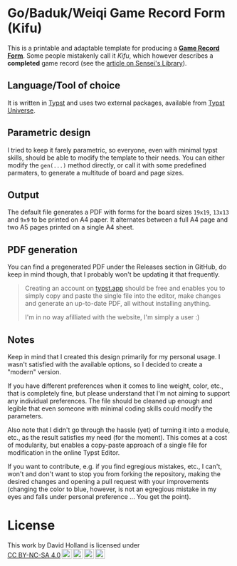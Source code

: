 # Go/Baduk/Weiqi Game Record Form (Kifu)

This is a printable and adaptable template for producing a [**Game Record Form**](https://senseis.xmp.net/?GameRecordForm).
Some people mistakenly call it _Kifu_, which however describes a **completed** game record (see the [article on Sensei's Library](https://senseis.xmp.net/?GameRecord)).

## Language/Tool of choice

It is written in [Typst](https://typst.app) and uses two external packages, available from [Typst Universe](https://typst.app/universe).

## Parametric design

I tried to keep it farely parametric, so everyone, even with minimal typst skills, should be able to modify the template to their needs.
You can either modify the `gen(...)` method directly, or call it with some predefined parmaters, to generate a multitude of board and page sizes.

## Output

The default file generates a PDF with forms for the board sizes `19x19`, `13x13` and `9x9` to be printed on A4 paper.
It alternates between a full A4 page and two A5 pages printed on a single A4 sheet.

## PDF generation

You can find a pregenerated PDF under the Releases section in GitHub, do keep in mind though, that I probably won't be updating it that frequently.

> Creating an account on [typst.app](https://typst.app) should be free and enables you to simply copy and paste the single file into the editor, make changes and generate an up-to-date PDF, all without installing anything.
>
> I'm in no way afilliated with the website, I'm simply a user :)

## Notes

Keep in mind that I created this design primarily for my personal usage.
I wasn't satisfied with the available options, so I decided to create a "modern" version.

If you have different preferences when it comes to line weight, color, etc., that is completely fine,
but please understand that I'm not aiming to support any individual preferences.
The file should be cleaned up enough and legible that even someone with minimal coding skills could modify the parameters.

Also note that I didn't go through the hassle (yet) of turning it into a module, etc.,
as the result satisfies my need (for the moment).
This comes at a cost of modularity, but enables a copy-paste approach of a single file for modification in the online Typst Editor.

If you want to contribute, e.g. if you find egregious mistakes, etc., I can't, won't and don't want to stop you from forking the repository, making the desired changes and opening a pull request with your improvements (changing the color to blue, however, is not an egregious mistake in my eyes and falls under personal preference ... You get the point).

# License

<p xmlns:cc="http://creativecommons.org/ns#" >This work by <span property="cc:attributionName">David Holland</span> is licensed under <a href="https://creativecommons.org/licenses/by-nc-sa/4.0/?ref=chooser-v1" target="_blank" rel="license noopener noreferrer" style="display:inline-block;">CC BY-NC-SA 4.0<img style="height:22px!important;margin-left:3px;vertical-align:text-bottom;" src="https://mirrors.creativecommons.org/presskit/icons/cc.svg?ref=chooser-v1" alt=""><img style="height:22px!important;margin-left:3px;vertical-align:text-bottom;" src="https://mirrors.creativecommons.org/presskit/icons/by.svg?ref=chooser-v1" alt=""><img style="height:22px!important;margin-left:3px;vertical-align:text-bottom;" src="https://mirrors.creativecommons.org/presskit/icons/nc.svg?ref=chooser-v1" alt=""><img style="height:22px!important;margin-left:3px;vertical-align:text-bottom;" src="https://mirrors.creativecommons.org/presskit/icons/sa.svg?ref=chooser-v1" alt=""></a></p>
